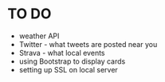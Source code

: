 # TO DO

* weather API
* Twitter - what tweets are posted near you
* Strava - what local events
* using Bootstrap to display cards
* setting up SSL on local server